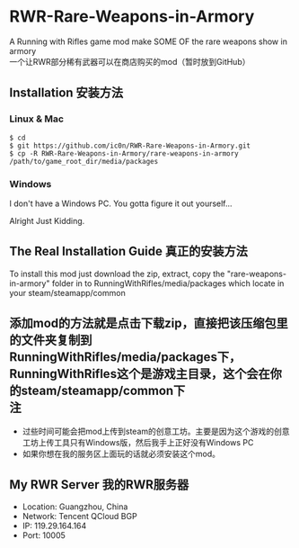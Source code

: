 # RWR-Rare-Weapons-in-Armory
A Running with Rifles game mod make SOME OF the rare weapons show in armory     
一个让RWR部分稀有武器可以在商店购买的mod（暂时放到GitHub）

Installation 安装方法
--------------------

### Linux & Mac
```
$ cd
$ git https://github.com/ic0n/RWR-Rare-Weapons-in-Armory.git
$ cp -R RWR-Rare-Weapons-in-Armory/rare-weapons-in-armory  /path/to/game_root_dir/media/packages
```
### Windows
I don't have a Windows PC. You gotta figure it out yourself...    

Alright Just Kidding.

The Real Installation Guide 真正的安装方法
----------------------------------------

To install this mod just download the zip, extract, copy the "rare-weapons-in-armory" folder in to RunningWithRifles/media/packages which locate in your steam/steamapp/common

添加mod的方法就是点击下载zip，直接把该压缩包里的文件夹复制到RunningWithRifles/media/packages下，RunningWithRifles这个是游戏主目录，这个会在你的steam/steamapp/common下
<br/>
注
--
- 过些时间可能会把mod上传到steam的创意工坊。主要是因为这个游戏的创意工坊上传工具只有Windows版，然后我手上正好没有Windows PC
- 如果你想在我的服务区上面玩的话就必须安装这个mod。    



My RWR Server 我的RWR服务器
--------------------------

  - Location: Guangzhou, China
  - Network: Tencent QCloud BGP
  - IP: 119.29.164.164
  - Port: 10005
